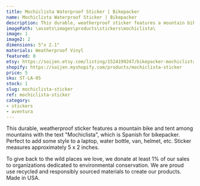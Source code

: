 ```yaml
---
title: Mochiclista Waterproof Sticker | Bikepacker
name: Mochiclista Waterproof Sticker | Bikepacker
description: This durable, weatherproof sticker features a mountain bike and tent among mountains with the text "Mochiclista", which is Spanish for bikepacker. Perfect to add some style to a laptop, water bottle, van, helmet, etc. Sticker measures approximately 5 x 2 inches. Made in USA.
imagePath: \assets\images\products\stickers\mochiclista\
image: 1
image2: 2
dimensions: 5"x 2.1"
materials: Weatherproof Vinyl
featured: 0
etsy: https://soijen.etsy.com/listing/1524199247/bikepacker-mochiclista-sticker?utm_source=Copy&utm_medium=ListingManager&utm_campaign=Share&utm_term=so.lmsm&share_time=1695260403330
shopify: https://soijen.myshopify.com/products/mochiclista-sticker
price: 5
sku: ST-LA-05
stock: 1
slug: mochiclista-sticker
ref: mochiclista-sticker
category:
- stickers
- aventura
---
```

This durable, weatherproof sticker features a mountain bike and tent among mountains with the text "Mochiclista", which is Spanish for bikepacker. Perfect to add some style to a laptop, water bottle, van, helmet, etc. Sticker measures approximately 5 x 2 inches.

To give back to the wild places we love, we donate at least 1% of our sales to organizations dedicated to environmental conservation. We are proud use recycled and responsibly sourced materials to create our products. Made in USA.
